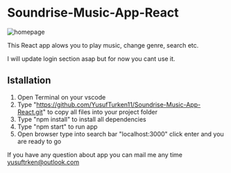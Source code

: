 # Soundrise-Music-App-React
![homepage](https://user-images.githubusercontent.com/72615744/227899583-c6674f31-419f-4d2b-b39b-2720388403d8.PNG)

This React app alows you to play music, change genre, search etc.

I will update login section asap but for now you cant use it.


Istallation
-----------
1. Open Terminal on your vscode
2. Type "https://github.com/YusufTurken11/Soundrise-Music-App-React.git" to copy all files into your project folder
3. Type "npm install" to install all dependencies
4. Type "npm start" to run app
5. Open browser type into search bar "localhost:3000" click enter and you are ready to go

If you have any question about app you can mail me any time yusuftrken@outlook.com
